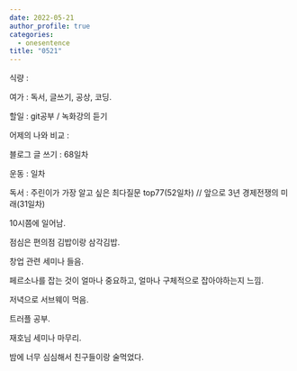 ```yaml
---
date: 2022-05-21
author_profile: true
categories:
  - onesentence
title: "0521"
---
```


식량 : 

여가 : 독서, 글쓰기, 공상, 코딩.

할일 : git공부 / 녹화강의 듣기

어제의 나와 비교 : 


블로그 글 쓰기 : 68일차

운동 : 일차

독서 : 주린이가 가장 알고 싶은 최다질문 top77(52일차)  // 앞으로 3년 경제전쟁의 미래(31일차)


10시쯤에 일어남.

점심은 편의점 김밥이랑 삼각김밥.

창업 관련 세미나 들음.

페르소나를 잡는 것이 얼마나 중요하고, 얼마나 구체적으로 잡아야하는지 느낌.

저녁으로 서브웨이 먹음.

트러플 공부.

재호님 세미나 마무리. 

밤에 너무 심심해서 친구들이랑 술먹었다. 